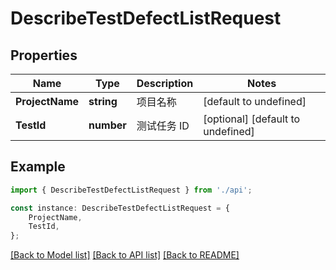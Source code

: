 # DescribeTestDefectListRequest


## Properties

Name | Type | Description | Notes
------------ | ------------- | ------------- | -------------
**ProjectName** | **string** | 项目名称 | [default to undefined]
**TestId** | **number** | 测试任务 ID | [optional] [default to undefined]

## Example

```typescript
import { DescribeTestDefectListRequest } from './api';

const instance: DescribeTestDefectListRequest = {
    ProjectName,
    TestId,
};
```

[[Back to Model list]](../README.md#documentation-for-models) [[Back to API list]](../README.md#documentation-for-api-endpoints) [[Back to README]](../README.md)
